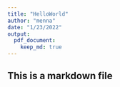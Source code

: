 ```yaml
---
title: "HelloWorld"
author: "menna"
date: "1/23/2022"
output: 
  pdf_document:
    keep_md: true
---
```




## This is a markdown file 

